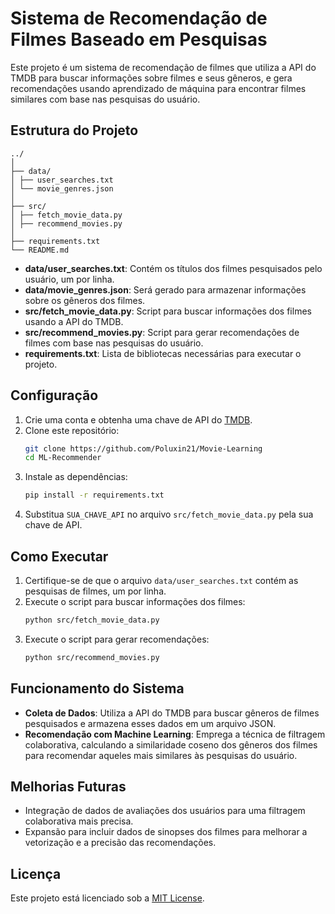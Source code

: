 # Sistema de Recomendação de Filmes Baseado em Pesquisas

Este projeto é um sistema de recomendação de filmes que utiliza a API do TMDB para buscar informações sobre filmes e seus gêneros, e gera recomendações usando aprendizado de máquina para encontrar filmes similares com base nas pesquisas do usuário.

## Estrutura do Projeto

```
../
│
├── data/
│ ├── user_searches.txt
│ └── movie_genres.json
│
├── src/
│ ├── fetch_movie_data.py
│ ├── recommend_movies.py
│
├── requirements.txt
└── README.md
```


- **data/user_searches.txt**: Contém os títulos dos filmes pesquisados pelo usuário, um por linha.
- **data/movie_genres.json**: Será gerado para armazenar informações sobre os gêneros dos filmes.
- **src/fetch_movie_data.py**: Script para buscar informações dos filmes usando a API do TMDB.
- **src/recommend_movies.py**: Script para gerar recomendações de filmes com base nas pesquisas do usuário.
- **requirements.txt**: Lista de bibliotecas necessárias para executar o projeto.

## Configuração

1. Crie uma conta e obtenha uma chave de API do [TMDB](https://www.themoviedb.org/).
2. Clone este repositório:
    ```bash
    git clone https://github.com/Poluxin21/Movie-Learning
    cd ML-Recommender
    ```
3. Instale as dependências:
    ```bash
    pip install -r requirements.txt
    ```
4. Substitua `SUA_CHAVE_API` no arquivo `src/fetch_movie_data.py` pela sua chave de API.

## Como Executar

1. Certifique-se de que o arquivo `data/user_searches.txt` contém as pesquisas de filmes, um por linha.
2. Execute o script para buscar informações dos filmes:
    ```bash
    python src/fetch_movie_data.py
    ```
3. Execute o script para gerar recomendações:
    ```bash
    python src/recommend_movies.py
    ```

## Funcionamento do Sistema

- **Coleta de Dados**: Utiliza a API do TMDB para buscar gêneros de filmes pesquisados e armazena esses dados em um arquivo JSON.
- **Recomendação com Machine Learning**: Emprega a técnica de filtragem colaborativa, calculando a similaridade coseno dos gêneros dos filmes para recomendar aqueles mais similares às pesquisas do usuário.

## Melhorias Futuras

- Integração de dados de avaliações dos usuários para uma filtragem colaborativa mais precisa.
- Expansão para incluir dados de sinopses dos filmes para melhorar a vetorização e a precisão das recomendações.

## Licença

Este projeto está licenciado sob a [MIT License](LICENSE).
